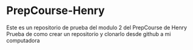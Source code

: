 # PrepCourse-Henry
Este es un repositorio de prueba del modulo 2 del PrepCourse de Henry
Prueba de como crear un repositorio y clonarlo desde github a mi computadora